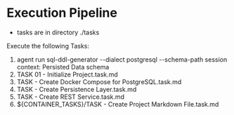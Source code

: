 # Execution Pipeline

- tasks are in directory ./tasks


Execute the following Tasks:


1. agent run sql-ddl-generator --dialect postgresql --schema-path session context: Persisted Data schema
2. TASK 01 - Initialize Project.task.md
3. TASK - Create Docker Compose for PostgreSQL.task.md
4. TASK - Create Persistence Layer.task.md
5. TASK - Create REST Service.task.md
6. ${CONTAINER_TASKS}/TASK - Create Project Markdown File.task.md
